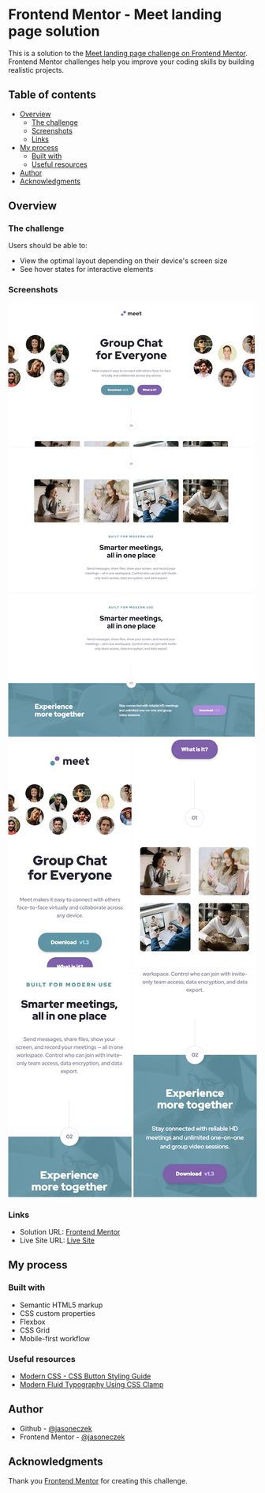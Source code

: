 # Frontend Mentor - Meet landing page solution

This is a solution to the [Meet landing page challenge on Frontend Mentor](https://www.frontendmentor.io/challenges/meet-landing-page-rbTDS6OUR). Frontend Mentor challenges help you improve your coding skills by building realistic projects.

## Table of contents

- [Overview](#overview)
  - [The challenge](#the-challenge)
  - [Screenshots](#screenshots)
  - [Links](#links)
- [My process](#my-process)
  - [Built with](#built-with)
  - [Useful resources](#useful-resources)
- [Author](#author)
- [Acknowledgments](#acknowledgments)

## Overview

### The challenge

Users should be able to:

- View the optimal layout depending on their device's screen size
- See hover states for interactive elements

### Screenshots

![](./assets/screenshots/screenshot-desktop-1.png)
![](./assets/screenshots/screenshot-desktop-2.png)
![](./assets/screenshots/screenshot-desktop-3.png)
![](./assets/screenshots/screenshot-mobile-1.png)
![](./assets/screenshots/screenshot-mobile-2.png)
![](./assets/screenshots/screenshot-mobile-3.png)
![](./assets/screenshots/screenshot-mobile-4.png)

### Links

- Solution URL: [Frontend Mentor](https://your-solution-url.com)
- Live Site URL: [Live Site](https://jasoneczek-meet-landing-page.netlify.app/)

## My process

### Built with

- Semantic HTML5 markup
- CSS custom properties
- Flexbox
- CSS Grid
- Mobile-first workflow

### Useful resources

- [Modern CSS - CSS Button Styling Guide](https://moderncss.dev/css-button-styling-guide/)
- [Modern Fluid Typography Using CSS Clamp](https://www.smashingmagazine.com/2022/01/modern-fluid-typography-css-clamp/)

## Author

- Github - [@jasoneczek](https://github.com/jasoneczek)
- Frontend Mentor - [@jasoneczek](https://www.frontendmentor.io/profile/jasoneczek)

## Acknowledgments

Thank you [Frontend Mentor](https://www.frontendmentor.io) for creating this challenge.
